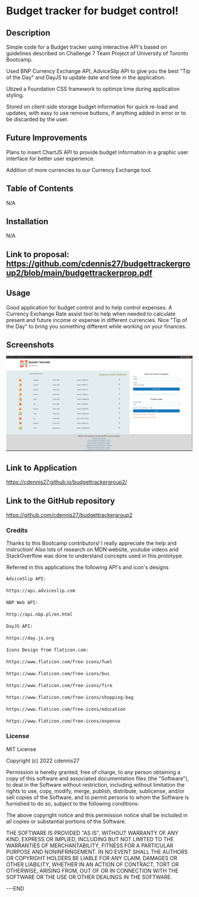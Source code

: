 
# Budget tracker for budget control! 

## Description

Simple code for a Budget tracker using interactive API's based on guidelines described on Challenge 7 Team Project of University of Toronto Bootcamp.

Used BNP Currency Exchange API, AdviceSlip API to give you the best "Tip of the Day" and DayJS to update date and time in the application.

Utized a Foundation CSS framework to optimze time during application styling.

Stored on client-side storage budget information for quick re-load and updates, with easy to use remove buttons, if anything added in error or to be discarded by the user.

## Future Improvements

Plans to insert ChartJS API to provide budget information in a graphic user interface for better user experience.

Addition of more currencies to our Currency Exchange tool.

## Table of Contents 

N/A

## Installation

N/A

## Link to proposal: https://github.com/cdennis27/budgettrackergroup2/blob/main/budgettrackerprop.pdf

## Usage

Good application for budget control and to help control expenses. A Currency Exchange Rate assist tool to help when needed to calculate present and future income or expense in different currencies.
Nice "Tip of the Day" to bring you something different while working on your finances.

## Screenshots

![ScreenShots of Application in use.](./assets/Screenshot1.jpg)

## Link to Application

https://cdennis27.github.io/budgettrackergroup2/

## Link to the GitHub repository

https://github.com/cdennis27/budgettrackergroup2

### Credits

Thanks to this Bootcamp contributors! I really appreciate the help and instruction!
Also lots of research on MDN website, youtube videos and StackOverflow was done to understand concepts used in this prototype. 

Referred in this applications the following API's and icon's designs

    AdviceSlip API:
    
    https://api.adviceslip.com

    NBP Web API:

    http://api.nbp.pl/en.html

    DayJS API:

    https://day.js.org

    Icons Design from flaticon.com:

    https://www.flaticon.com/free-icons/fuel
    
    https://www.flaticon.com/free-icons/bus

    https://www.flaticon.com/free-icons/fire
     
    https://www.flaticon.com/free-icons/shopping-bag
    
    https://www.flaticon.com/free-icons/education

    https://www.flaticon.com/free-icons/expense

### License

MIT License

Copyright (c) 2022 cdennis27

Permission is hereby granted, free of charge, to any person obtaining a copy
of this software and associated documentation files (the "Software"), to deal
in the Software without restriction, including without limitation the rights
to use, copy, modify, merge, publish, distribute, sublicense, and/or sell
copies of the Software, and to permit persons to whom the Software is
furnished to do so, subject to the following conditions:

The above copyright notice and this permission notice shall be included in all
copies or substantial portions of the Software.

THE SOFTWARE IS PROVIDED "AS IS", WITHOUT WARRANTY OF ANY KIND, EXPRESS OR
IMPLIED, INCLUDING BUT NOT LIMITED TO THE WARRANTIES OF MERCHANTABILITY,
FITNESS FOR A PARTICULAR PURPOSE AND NONINFRINGEMENT. IN NO EVENT SHALL THE
AUTHORS OR COPYRIGHT HOLDERS BE LIABLE FOR ANY CLAIM, DAMAGES OR OTHER
LIABILITY, WHETHER IN AN ACTION OF CONTRACT, TORT OR OTHERWISE, ARISING FROM,
OUT OF OR IN CONNECTION WITH THE SOFTWARE OR THE USE OR OTHER DEALINGS IN THE
SOFTWARE.

---END